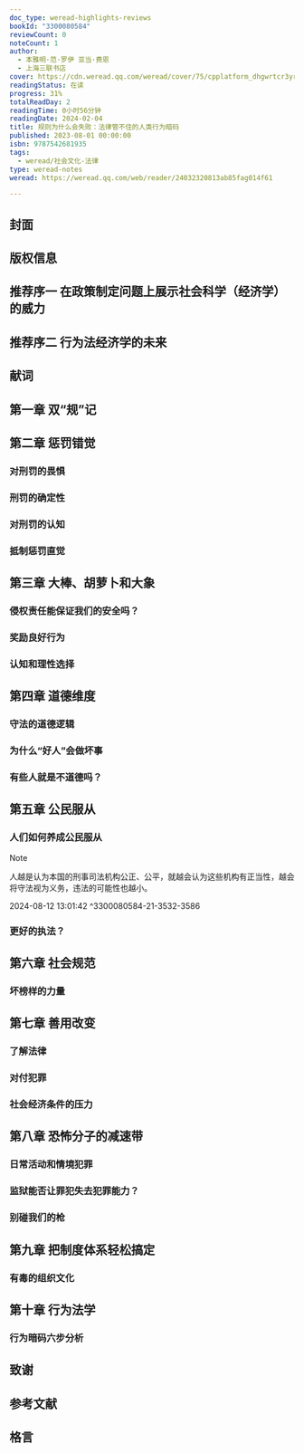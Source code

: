 ```yaml
---
doc_type: weread-highlights-reviews
bookId: "3300080584"
reviewCount: 0
noteCount: 1
author:
  - 本雅明·范·罗伊 亚当·费恩
  - 上海三联书店
cover: https://cdn.weread.qq.com/weread/cover/75/cpplatform_dhgwrtcr3yrdpq2rqmqfpq/t7_cpplatform_dhgwrtcr3yrdpq2rqmqfpq1701850035.jpg
readingStatus: 在读
progress: 31%
totalReadDay: 2
readingTime: 0小时56分钟
readingDate: 2024-02-04
title: 规则为什么会失败：法律管不住的人类行为暗码
published: 2023-08-01 00:00:00
isbn: 9787542681935
tags:
  - weread/社会文化-法律
type: weread-notes
weread: https://weread.qq.com/web/reader/24032320813ab85fag014f61

---
```



## 封面

## 版权信息

## 推荐序一 在政策制定问题上展示社会科学（经济学）的威力

## 推荐序二 行为法经济学的未来

## 献词

## 第一章 双“规”记

## 第二章 惩罚错觉

### 对刑罚的畏惧

### 刑罚的确定性

### 对刑罚的认知

### 抵制惩罚直觉

## 第三章 大棒、胡萝卜和大象

### 侵权责任能保证我们的安全吗？

### 奖励良好行为

### 认知和理性选择

## 第四章 道德维度

### 守法的道德逻辑

### 为什么“好人”会做坏事

### 有些人就是不道德吗？

## 第五章 公民服从

### 人们如何养成公民服从

> [!NOTE] 
> 人越是认为本国的刑事司法机构公正、公平，就越会认为这些机构有正当性，越会将守法视为义务，违法的可能性也越小。
> 
> 2024-08-12 13:01:42 ^3300080584-21-3532-3586

### 更好的执法？

## 第六章 社会规范

### 坏榜样的力量

## 第七章 善用改变

### 了解法律

### 对付犯罪

### 社会经济条件的压力

## 第八章 恐怖分子的减速带

### 日常活动和情境犯罪

### 监狱能否让罪犯失去犯罪能力？

### 别碰我们的枪

## 第九章 把制度体系轻松搞定

### 有毒的组织文化

## 第十章 行为法学

### 行为暗码六步分析

## 致谢

## 参考文献

## 格言

